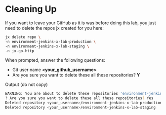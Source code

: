 # Cleaning Up

If you want to leave your GitHub as it is was before doing this lab, you just need to delete the repos jx created for you here:

```bash
jx delete repo \
-n environment-jenkins-x-lab-production \
-n environment-jenkins-x-lab-staging \
-n jx-go-http
```

When prompted, answer the following questions:

* Git user name **<your_github_username>**
* Are you sure you want to delete these all these repositories? **Y**

Output (do not copy)

```sh
WARNING: You are about to delete these repositories 'environment-jenkins-x-lab-production,environment-jenkins-x-lab-staging' on the Git provider. This operation CANNOT be undone!
? Are you sure you want to delete these all these repositories? Yes
Deleted repository <your_username>/environment-jenkins-x-lab-production
Deleted repository <your_username>/environment-jenkins-x-lab-staging
```
